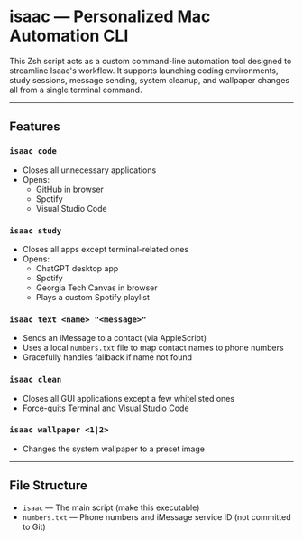 # isaac — Personalized Mac Automation CLI

This Zsh script acts as a custom command-line automation tool designed to streamline Isaac's workflow. It supports launching coding environments, study sessions, message sending, system cleanup, and wallpaper changes all from a single terminal command.

---

## Features

### `isaac code`
- Closes all unnecessary applications
- Opens:
  - GitHub in browser
  - Spotify
  - Visual Studio Code

### `isaac study`
- Closes all apps except terminal-related ones
- Opens:
  - ChatGPT desktop app
  - Spotify
  - Georgia Tech Canvas in browser
  - Plays a custom Spotify playlist

### `isaac text <name> "<message>"`
- Sends an iMessage to a contact (via AppleScript)
- Uses a local `numbers.txt` file to map contact names to phone numbers
- Gracefully handles fallback if name not found

### `isaac clean`
- Closes all GUI applications except a few whitelisted ones
- Force-quits Terminal and Visual Studio Code

### `isaac wallpaper <1|2>`
- Changes the system wallpaper to a preset image

---

##  File Structure

- `isaac` — The main script (make this executable)
- `numbers.txt` — Phone numbers and iMessage service ID (not committed to Git)